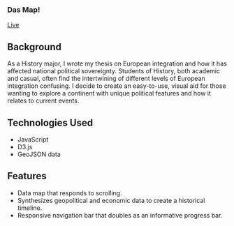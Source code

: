### Das Map!

[Live](http://kentakodama.github.io/Das-Map)

## Background

As a History major, I wrote my thesis on European integration and how it has affected national political sovereignty. Students of History, both academic and casual, often find the intertwining of different levels of European integration confusing. I decide to create an easy-to-use, visual aid for those wanting to explore a continent with unique political features and how it relates to current events. 

## Technologies Used  
+ JavaScript
+ D3.js
+ GeoJSON data

## Features
+  Data map that responds to scrolling.
+ Synthesizes geopolitical and economic data to create a historical timeline.
+  Responsive navigation bar that doubles as an informative progress bar.
